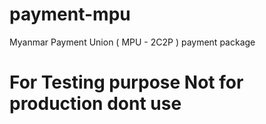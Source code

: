 # payment-mpu
Myanmar Payment Union ( MPU - 2C2P ) payment package

# For Testing purpose Not for production dont use 



